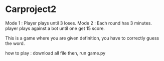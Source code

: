 # Carproject2
Mode 1 : Player plays until 3 loses.
Mode 2 : Each round has 3 minutes. player plays against a bot until one get 15 score.

This is a game where you are given definition, you have to correctly guess the word.

how to play : download all file then, run game.py